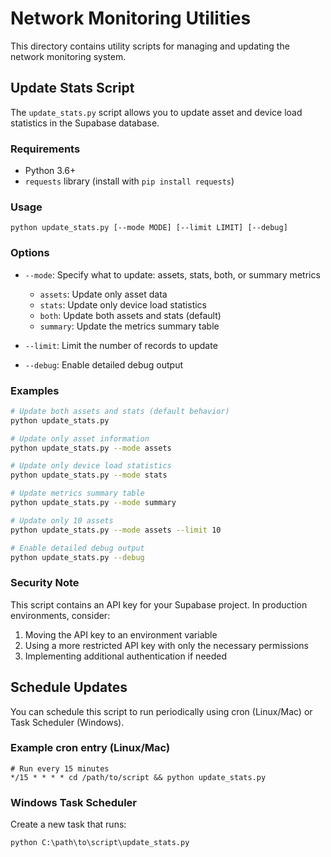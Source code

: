 
# Network Monitoring Utilities

This directory contains utility scripts for managing and updating the network monitoring system.

## Update Stats Script

The `update_stats.py` script allows you to update asset and device load statistics in the Supabase database.

### Requirements

- Python 3.6+
- `requests` library (install with `pip install requests`)

### Usage

```
python update_stats.py [--mode MODE] [--limit LIMIT] [--debug]
```

### Options

- `--mode`: Specify what to update: assets, stats, both, or summary metrics
  - `assets`: Update only asset data
  - `stats`: Update only device load statistics
  - `both`: Update both assets and stats (default)
  - `summary`: Update the metrics summary table

- `--limit`: Limit the number of records to update

- `--debug`: Enable detailed debug output

### Examples

```bash
# Update both assets and stats (default behavior)
python update_stats.py

# Update only asset information
python update_stats.py --mode assets

# Update only device load statistics
python update_stats.py --mode stats

# Update metrics summary table
python update_stats.py --mode summary

# Update only 10 assets
python update_stats.py --mode assets --limit 10

# Enable detailed debug output
python update_stats.py --debug
```

### Security Note

This script contains an API key for your Supabase project. In production environments, consider:

1. Moving the API key to an environment variable
2. Using a more restricted API key with only the necessary permissions
3. Implementing additional authentication if needed

## Schedule Updates

You can schedule this script to run periodically using cron (Linux/Mac) or Task Scheduler (Windows).

### Example cron entry (Linux/Mac)

```
# Run every 15 minutes
*/15 * * * * cd /path/to/script && python update_stats.py
```

### Windows Task Scheduler

Create a new task that runs:
```
python C:\path\to\script\update_stats.py
```
